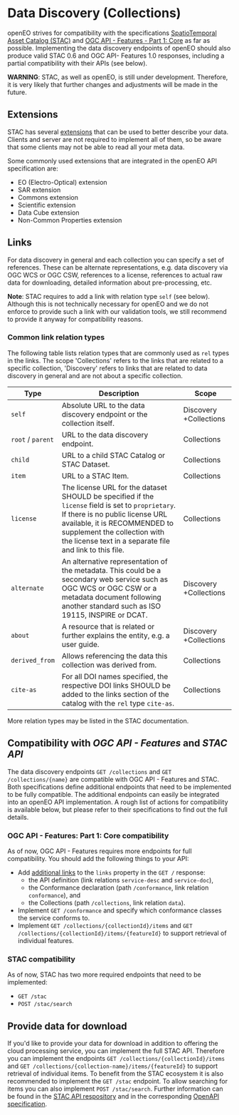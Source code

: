 # Data Discovery (Collections)

openEO strives for compatibility with the specifications [SpatioTemporal Asset Catalog (STAC)](https://stacspec.org/) and [OGC API - Features - Part 1: Core](http://docs.opengeospatial.org/is/17-069r3/17-069r3.html) as far as possible. Implementing the data discovery endpoints of openEO should also produce valid STAC 0.6 and OGC API- Features 1.0 responses, including a partial compatibility with their APIs (see below).

**WARNING**: STAC, as well as openEO, is still under development.
Therefore, it is very likely that further changes and adjustments will be made in the future.

## Extensions

STAC has several [extensions](https://github.com/radiantearth/stac-spec/tree/v0.6.2/extensions) that can be used to better describe your data. Clients and server are not required to implement all of them, so be aware that some clients may not be able to read all your meta data.

Some commonly used extensions that are integrated in the openEO API specification are:

- EO (Electro-Optical) extension
- SAR extension
- Commons extension
- Scientific extension
- Data Cube extension
- Non-Common Properties extension

## Links

For data discovery in general and each collection you can specify a set of references. These can be alternate representations, e.g. data discovery via OGC WCS or OGC CSW, references to a license, references to actual raw data for downloading, detailed information about pre-processing, etc.

**Note**: STAC requires to add a link with relation type `self` (see below). Although this is not technically necessary for openEO and we do not enforce to provide such a link with our validation tools, we still recommend to provide it anyway for compatibility reasons.

### Common link relation types

The following table lists relation types that are commonly used as `rel` types in the links. The scope 'Collections' refers to the links that are related to a specific collection, 'Discovery' refers to links that are related to data discovery in general and are not about a specific collection.

| Type              | Description                                                  | Scope |
| ----------------- | ------------------------------------------------------------ | ----- |
| `self`            | Absolute URL to the data discovery endpoint or the collection itself. | Discovery +Collections |
| `root` / `parent` | URL to the data discovery endpoint.                          | Collections |
| `child`           | URL to a child STAC Catalog or STAC Dataset.                 | Collections |
| `item`            | URL to a STAC Item.                                          | Collections |
| `license`         | The license URL for the dataset SHOULD be specified if the `license` field is set to `proprietary`. If there is no public license URL available, it is RECOMMENDED to supplement the collection with the license text in a separate file and link to this file. | Collections |
| `alternate`       | An alternative representation of the metadata. This could be a secondary web service such as OGC WCS or OGC CSW or a metadata document following another standard such as ISO 19115, INSPIRE or DCAT. | Discovery +Collections |
| `about`           | A resource that is related or further explains the entity, e.g. a user guide. | Discovery +Collections |
| `derived_from`    | Allows referencing the data this collection was derived from. | Collections |
| `cite-as`         | For all DOI names specified, the respective DOI links SHOULD be added to the links section of the catalog with the `rel` type `cite-as`. | Collections |

More relation types may be listed in the STAC documentation.

## Compatibility with *OGC API - Features* and *STAC API*

The data discovery endpoints `GET /collections` and `GET /collections/{name}` are compatible with OGC API - Features and STAC. Both specifications define additional endpoints that need to be implemented to be fully compatible. The additional endpoints can easily be integrated into an openEO API implementation. A rough list of actions for compatibility is available below, but please refer to their specifications to find out the full details.

### OGC API - Features: Part 1: Core compatibility

As of now, OGC API - Features requires more endpoints for full compatibility. You should add the following things to your API:

* Add [additional links](http://docs.opengeospatial.org/is/17-069r3/17-069r3.html#core-overview) to the `links` property in the `GET /` response:
    * the API definition (link relations `service-desc` and `service-doc`),
	* the Conformance declaration (path `/conformance`, link relation `conformance`), and
	* the Collections (path `/collections`, link relation `data`).
* Implement `GET /conformance` and specify which conformance classes the service conforms to.
* Implement `GET /collections/{collectionId}/items` and `GET /collections/{collectionId}/items/{featureId}` to support retrieval of individual features.

### STAC compatibility

As of now, STAC has two more required endpoints that need to be implemented:

* `GET /stac`
* `POST /stac/search`

## Provide data for download

If you'd like to provide your data for download in addition to offering the cloud processing service, you can implement the full STAC API. Therefore you can implement the endpoints  `GET /collections/{collectionId}/items` and `GET /collections/{collection-name}/items/{featureId}` to support retrieval of individual items. To benefit from the STAC ecosystem it is also recommended to implement the `GET /stac` endpoint. To allow searching for items you can also implement `POST /stac/search`. Further information can be found in the [STAC API respository](https://github.com/radiantearth/stac-spec/tree/v0.6.2/api-spec) and in the corresponding [OpenAPI specification](https://app.swaggerhub.com/apis/cholmesgeo/STAC_WFS-example/0.6.2).